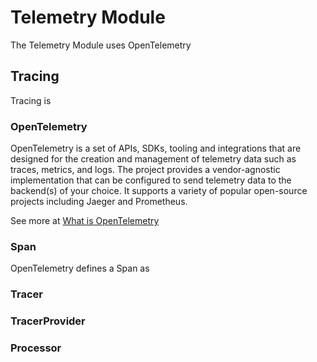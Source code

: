 # Telemetry Module

The Telemetry Module uses OpenTelemetry 

## Tracing
Tracing is 

### OpenTelemetry
OpenTelemetry is a set of APIs, SDKs, tooling and integrations that are designed for the creation and management of telemetry data such as traces, metrics, and logs. The project provides a vendor-agnostic implementation that can be configured to send telemetry data to the backend(s) of your choice. It supports a variety of popular open-source projects including Jaeger and Prometheus.

See more at [What is OpenTelemetry](https://opentelemetry.io/docs/concepts/what-is-opentelemetry/)

### Span
OpenTelemetry defines a Span as

### Tracer


### TracerProvider


### Processor
